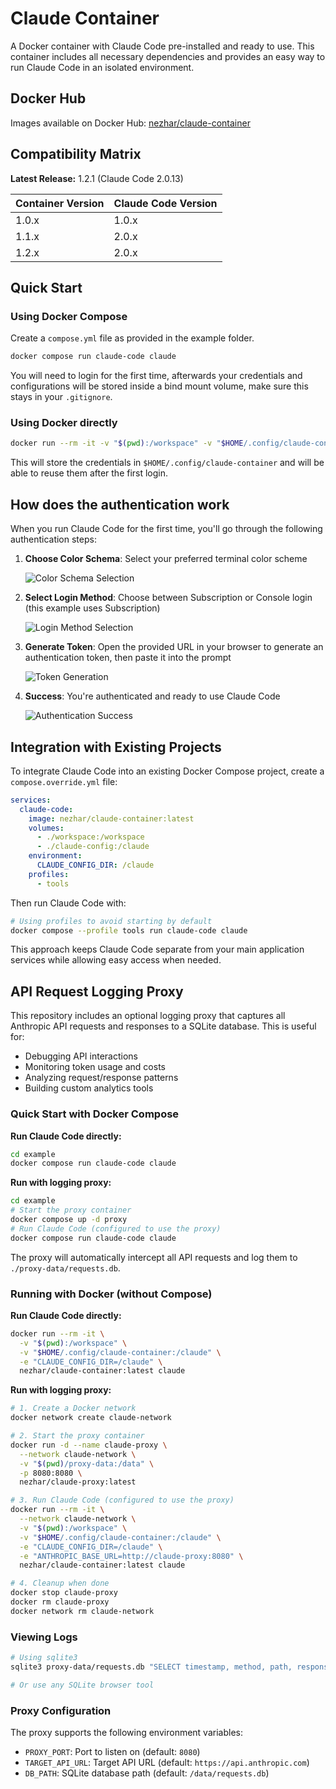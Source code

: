 # Claude Container

A Docker container with Claude Code pre-installed and ready to use. This container includes all necessary dependencies and provides an easy way to run Claude Code in an isolated environment.

## Docker Hub

Images available on Docker Hub: [nezhar/claude-container](https://hub.docker.com/r/nezhar/claude-container)

## Compatibility Matrix

**Latest Release:** 1.2.1 (Claude Code 2.0.13)

| Container Version | Claude Code Version |
|-------------------|---------------------|
| 1.0.x             | 1.0.x               |
| 1.1.x             | 2.0.x               |
| 1.2.x             | 2.0.x               |

## Quick Start

### Using Docker Compose

Create a `compose.yml` file as provided in the example folder.

```bash
docker compose run claude-code claude
```

You will need to login for the first time, afterwards your credentials and configurations will be stored inside a bind mount volume, make sure this stays in your `.gitignore`.

### Using Docker directly


```bash
docker run --rm -it -v "$(pwd):/workspace" -v "$HOME/.config/claude-container:/claude" -e "CLAUDE_CONFIG_DIR=/claude" nezhar/claude-container:latest claude
```

This will store the credentials in `$HOME/.config/claude-container` and will be able to reuse them after the first login.

## How does the authentication work

When you run Claude Code for the first time, you'll go through the following authentication steps:

1. **Choose Color Schema**: Select your preferred terminal color scheme

   ![Color Schema Selection](docs/auth1.png)

2. **Select Login Method**: Choose between Subscription or Console login (this example uses Subscription)

   ![Login Method Selection](docs/auth2.png)

3. **Generate Token**: Open the provided URL in your browser to generate an authentication token, then paste it into the prompt

   ![Token Generation](docs/auth3.png)

4. **Success**: You're authenticated and ready to use Claude Code

   ![Authentication Success](docs/auth4.png)

## Integration with Existing Projects

To integrate Claude Code into an existing Docker Compose project, create a `compose.override.yml` file:

```yaml
services:
  claude-code:
    image: nezhar/claude-container:latest
    volumes:
      - ./workspace:/workspace
      - ./claude-config:/claude
    environment:
      CLAUDE_CONFIG_DIR: /claude
    profiles:
      - tools
```

Then run Claude Code with:

```bash
# Using profiles to avoid starting by default
docker compose --profile tools run claude-code claude
```

This approach keeps Claude Code separate from your main application services while allowing easy access when needed.

## API Request Logging Proxy

This repository includes an optional logging proxy that captures all Anthropic API requests and responses to a SQLite database. This is useful for:

- Debugging API interactions
- Monitoring token usage and costs
- Analyzing request/response patterns
- Building custom analytics tools

### Quick Start with Docker Compose

**Run Claude Code directly:**
```bash
cd example
docker compose run claude-code claude
```

**Run with logging proxy:**
```bash
cd example
# Start the proxy container
docker compose up -d proxy
# Run Claude Code (configured to use the proxy)
docker compose run claude-code claude
```

The proxy will automatically intercept all API requests and log them to `./proxy-data/requests.db`.

### Running with Docker (without Compose)

**Run Claude Code directly:**
```bash
docker run --rm -it \
  -v "$(pwd):/workspace" \
  -v "$HOME/.config/claude-container:/claude" \
  -e "CLAUDE_CONFIG_DIR=/claude" \
  nezhar/claude-container:latest claude
```

**Run with logging proxy:**
```bash
# 1. Create a Docker network
docker network create claude-network

# 2. Start the proxy container
docker run -d --name claude-proxy \
  --network claude-network \
  -v "$(pwd)/proxy-data:/data" \
  -p 8080:8080 \
  nezhar/claude-proxy:latest

# 3. Run Claude Code (configured to use the proxy)
docker run --rm -it \
  --network claude-network \
  -v "$(pwd):/workspace" \
  -v "$HOME/.config/claude-container:/claude" \
  -e "CLAUDE_CONFIG_DIR=/claude" \
  -e "ANTHROPIC_BASE_URL=http://claude-proxy:8080" \
  nezhar/claude-container:latest claude

# 4. Cleanup when done
docker stop claude-proxy
docker rm claude-proxy
docker network rm claude-network
```

### Viewing Logs

```bash
# Using sqlite3
sqlite3 proxy-data/requests.db "SELECT timestamp, method, path, response_status, duration_ms FROM request_logs ORDER BY timestamp DESC LIMIT 10;"

# Or use any SQLite browser tool
```

### Proxy Configuration

The proxy supports the following environment variables:

- `PROXY_PORT`: Port to listen on (default: `8080`)
- `TARGET_API_URL`: Target API URL (default: `https://api.anthropic.com`)
- `DB_PATH`: SQLite database path (default: `/data/requests.db`)
